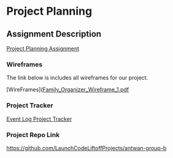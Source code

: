 # Project Planning

## Assignment Description
[Project Planning Assignment](https://education.launchcode.org/liftoff/modules/assignments/project-planning)

### Wireframes

The link below is includes all wireframes for our project.

[WireFrames]([Family_Organizer_Wireframe_1.pdf](https://github.com/crebuck2308/liftoff-assignments/files/6996229/Family_Organizer_Wireframe_1.pdf)


### Project Tracker

[Event Log Project Tracker](https://trello.com/b/WkmgTjS2/liftoff-project)

### Project Repo Link

https://github.com/LaunchCodeLiftoffProjects/antwan-group-b
